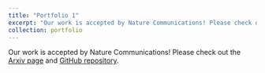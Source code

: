 ```yaml
---
title: "Portfolio 1"
excerpt: "Our work is accepted by Nature Communications! Please check out the [Arxiv page](https://github.com/human-analysis/midas-shm) and [GitHub repository](https://github.com/human-analysis/midas-shm). <br/><img src='/files/portfolio/poster1.png'>"
collection: portfolio
---
```


Our work is accepted by Nature Communications! Please check out the [Arxiv page](https://arxiv.org/abs/2402.15492) and [GitHub repository](https://github.com/human-analysis/midas-shm).
